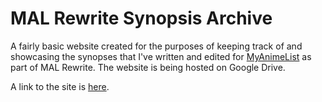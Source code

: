 # MAL Rewrite Synopsis Archive

A fairly basic website created for the purposes of keeping track of and showcasing
the synopses that I've written and edited for [MyAnimeList](http://myanimelist.net/)
as part of MAL Rewrite. The website is being hosted on Google Drive.

A link to the site is [here](https://googledrive.com/host/0B_EGAgtvNjo8eGlkMHRzT2JKUTg/).

